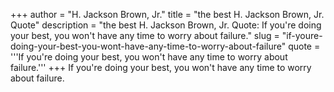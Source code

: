 +++
author = "H. Jackson Brown, Jr."
title = "the best H. Jackson Brown, Jr. Quote"
description = "the best H. Jackson Brown, Jr. Quote: If you're doing your best, you won't have any time to worry about failure."
slug = "if-youre-doing-your-best-you-wont-have-any-time-to-worry-about-failure"
quote = '''If you're doing your best, you won't have any time to worry about failure.'''
+++
If you're doing your best, you won't have any time to worry about failure.
